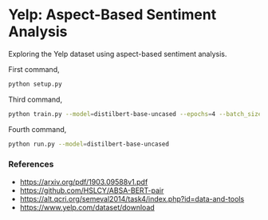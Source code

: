 # Yelp: Aspect-Based Sentiment Analysis
Exploring the Yelp dataset using aspect-based sentiment analysis.

First command,
```sh
python setup.py
```

Third command,
```sh
python train.py --model=distilbert-base-uncased --epochs=4 --batch_size=24 --lr=5e-2
```

Fourth command,
```sh
python run.py --model=distilbert-base-uncased
```

### References
* https://arxiv.org/pdf/1903.09588v1.pdf
* https://github.com/HSLCY/ABSA-BERT-pair
* https://alt.qcri.org/semeval2014/task4/index.php?id=data-and-tools
* https://www.yelp.com/dataset/download
